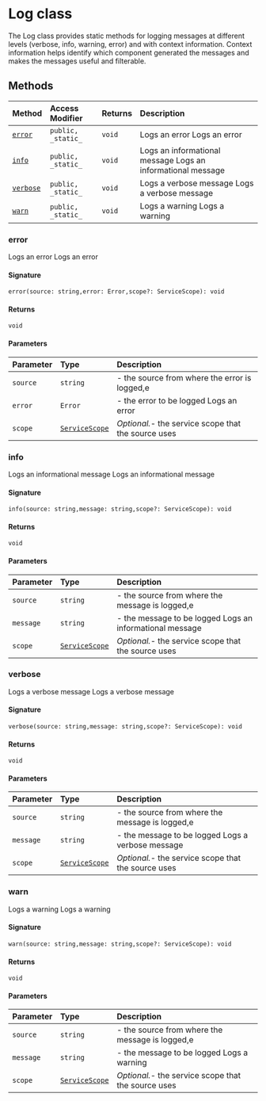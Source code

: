 # Log class





 
The Log class provides static methods for logging messages at different levels (verbose, 
info, warning, error) and with context information. Context information helps identify 
which component generated the messages and makes the messages useful and filterable. 







## Methods

| Method	   | Access Modifier | Returns	| Description|
|:-------------|:----|:-------|:-----------|
|[`error`](#error)     | `public, _static_` | `void` | Logs an error  Logs an error |
|[`info`](#info)     | `public, _static_` | `void` | Logs an informational message  Logs an informational message |
|[`verbose`](#verbose)     | `public, _static_` | `void` | Logs a verbose message  Logs a verbose message |
|[`warn`](#warn)     | `public, _static_` | `void` | Logs a warning  Logs a warning |




### error

Logs an error 
Logs an error

#### Signature
`error(source: string,error: Error,scope?: ServiceScope): void`

#### Returns
`void`


#### Parameters


| Parameter	   | Type    | Description |
|:-------------|:---------------|:------------|
| `source`    | `string` | - the source from where the error is logged,e |
| `error`    | `Error` | - the error to be logged  Logs an error |
| `scope`    | [`ServiceScope`](servicescope.md) | _Optional._- the service scope that the source uses |


### info

Logs an informational message 
Logs an informational message

#### Signature
`info(source: string,message: string,scope?: ServiceScope): void`

#### Returns
`void`


#### Parameters


| Parameter	   | Type    | Description |
|:-------------|:---------------|:------------|
| `source`    | `string` | - the source from where the message is logged,e |
| `message`    | `string` | - the message to be logged  Logs an informational message |
| `scope`    | [`ServiceScope`](servicescope.md) | _Optional._- the service scope that the source uses |


### verbose

Logs a verbose message 
Logs a verbose message

#### Signature
`verbose(source: string,message: string,scope?: ServiceScope): void`

#### Returns
`void`


#### Parameters


| Parameter	   | Type    | Description |
|:-------------|:---------------|:------------|
| `source`    | `string` | - the source from where the message is logged,e |
| `message`    | `string` | - the message to be logged  Logs a verbose message |
| `scope`    | [`ServiceScope`](servicescope.md) | _Optional._- the service scope that the source uses |


### warn

Logs a warning 
Logs a warning

#### Signature
`warn(source: string,message: string,scope?: ServiceScope): void`

#### Returns
`void`


#### Parameters


| Parameter	   | Type    | Description |
|:-------------|:---------------|:------------|
| `source`    | `string` | - the source from where the message is logged,e |
| `message`    | `string` | - the message to be logged  Logs a warning |
| `scope`    | [`ServiceScope`](servicescope.md) | _Optional._- the service scope that the source uses |


